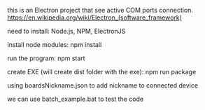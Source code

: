 this is an Electron project that see active COM ports connection.
https://en.wikipedia.org/wiki/Electron_(software_framework)

need to install:
Node.js, NPM, ElectronJS

install node modules:
npm install

run the program:
npm start

create EXE (will create dist folder with the exe):
npm run package

using boardsNickname.json to add nickname to connected device

we can use batch_example.bat to test the code
